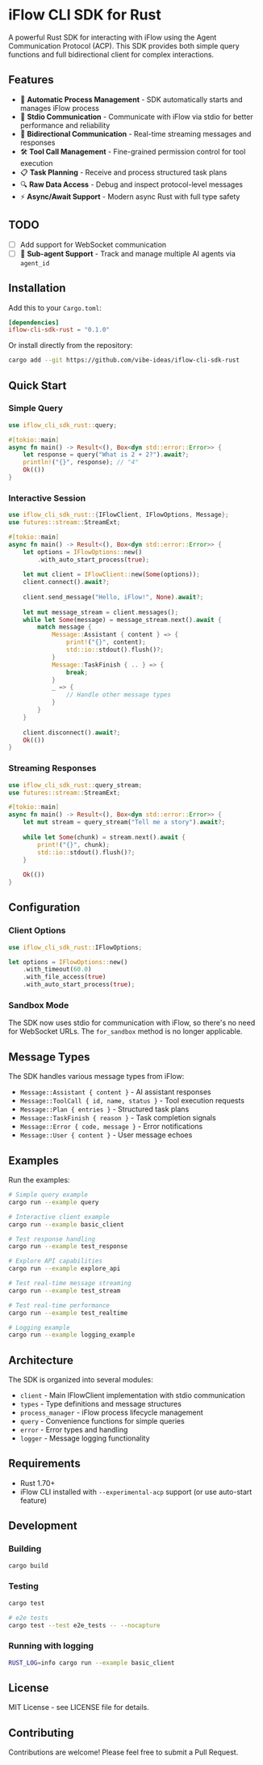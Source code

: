 # iFlow CLI SDK for Rust

A powerful Rust SDK for interacting with iFlow using the Agent Communication Protocol (ACP). This SDK provides both simple query functions and full bidirectional client for complex interactions.

## Features

- 🚀 **Automatic Process Management** - SDK automatically starts and manages iFlow process
- 🔌 **Stdio Communication** - Communicate with iFlow via stdio for better performance and reliability
- 🔄 **Bidirectional Communication** - Real-time streaming messages and responses
- 🛠️ **Tool Call Management** - Fine-grained permission control for tool execution
- 📋 **Task Planning** - Receive and process structured task plans
- 🔍 **Raw Data Access** - Debug and inspect protocol-level messages
- ⚡ **Async/Await Support** - Modern async Rust with full type safety

## TODO

- [ ] Add support for WebSocket communication
- [ ] 🤖 **Sub-agent Support** - Track and manage multiple AI agents via `agent_id`

## Installation

Add this to your `Cargo.toml`:

```toml
[dependencies]
iflow-cli-sdk-rust = "0.1.0"
```

Or install directly from the repository:

```bash
cargo add --git https://github.com/vibe-ideas/iflow-cli-sdk-rust
```

## Quick Start

### Simple Query

```rust
use iflow_cli_sdk_rust::query;

#[tokio::main]
async fn main() -> Result<(), Box<dyn std::error::Error>> {
    let response = query("What is 2 + 2?").await?;
    println!("{}", response); // "4"
    Ok(())
}
```

### Interactive Session

```rust
use iflow_cli_sdk_rust::{IFlowClient, IFlowOptions, Message};
use futures::stream::StreamExt;

#[tokio::main]
async fn main() -> Result<(), Box<dyn std::error::Error>> {
    let options = IFlowOptions::new()
        .with_auto_start_process(true);
    
    let mut client = IFlowClient::new(Some(options));
    client.connect().await?;
    
    client.send_message("Hello, iFlow!", None).await?;
    
    let mut message_stream = client.messages();
    while let Some(message) = message_stream.next().await {
        match message {
            Message::Assistant { content } => {
                print!("{}", content);
                std::io::stdout().flush()?;
            }
            Message::TaskFinish { .. } => {
                break;
            }
            _ => {
                // Handle other message types
            }
        }
    }
    
    client.disconnect().await?;
    Ok(())
}
```

### Streaming Responses

```rust
use iflow_cli_sdk_rust::query_stream;
use futures::stream::StreamExt;

#[tokio::main]
async fn main() -> Result<(), Box<dyn std::error::Error>> {
    let mut stream = query_stream("Tell me a story").await?;
    
    while let Some(chunk) = stream.next().await {
        print!("{}", chunk);
        std::io::stdout().flush()?;
    }
    
    Ok(())
}
```

## Configuration

### Client Options

```rust
use iflow_cli_sdk_rust::IFlowOptions;

let options = IFlowOptions::new()
    .with_timeout(60.0)
    .with_file_access(true)
    .with_auto_start_process(true);
```

### Sandbox Mode

The SDK now uses stdio for communication with iFlow, so there's no need for WebSocket URLs. The `for_sandbox` method is no longer applicable.

## Message Types

The SDK handles various message types from iFlow:

- `Message::Assistant { content }` - AI assistant responses
- `Message::ToolCall { id, name, status }` - Tool execution requests
- `Message::Plan { entries }` - Structured task plans
- `Message::TaskFinish { reason }` - Task completion signals
- `Message::Error { code, message }` - Error notifications
- `Message::User { content }` - User message echoes

## Examples

Run the examples:

```bash
# Simple query example
cargo run --example query

# Interactive client example
cargo run --example basic_client

# Test response handling
cargo run --example test_response

# Explore API capabilities
cargo run --example explore_api

# Test real-time message streaming
cargo run --example test_stream

# Test real-time performance
cargo run --example test_realtime

# Logging example
cargo run --example logging_example
```

## Architecture

The SDK is organized into several modules:

- `client` - Main IFlowClient implementation with stdio communication
- `types` - Type definitions and message structures
- `process_manager` - iFlow process lifecycle management
- `query` - Convenience functions for simple queries
- `error` - Error types and handling
- `logger` - Message logging functionality

## Requirements

- Rust 1.70+
- iFlow CLI installed with `--experimental-acp` support (or use auto-start feature)

## Development

### Building

```bash
cargo build
```

### Testing

```bash
cargo test

# e2e tests
cargo test --test e2e_tests -- --nocapture
```

### Running with logging

```bash
RUST_LOG=info cargo run --example basic_client
```

## License

MIT License - see LICENSE file for details.

## Contributing

Contributions are welcome! Please feel free to submit a Pull Request.
